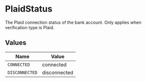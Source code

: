 # PlaidStatus

The Plaid connection status of the bank account. Only applies when verification type is Plaid.


## Values

| Name           | Value          |
| -------------- | -------------- |
| `CONNECTED`    | connected      |
| `DISCONNECTED` | disconnected   |